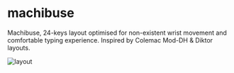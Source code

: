 # machibuse

Machibuse, 24-keys layout optimised for non-existent wrist movement and comfortable typing experience. Inspired by Colemac Mod-DH & Diktor layouts.

![layout](https://github.com/a125x/keeb/assets/91656458/6aa2138d-ada5-417e-8364-b262e4493b09)
